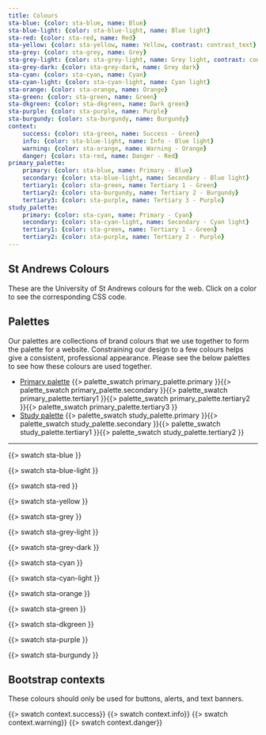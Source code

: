 ```yaml
---
title: Colours
sta-blue: {color: sta-blue, name: Blue}
sta-blue-light: {color: sta-blue-light, name: Blue light}
sta-red: {color: sta-red, name: Red}
sta-yellow: {color: sta-yellow, name: Yellow, contrast: contrast_text}
sta-grey: {color: sta-grey, name: Grey}
sta-grey-light: {color: sta-grey-light, name: Grey light, contrast: contrast_text}
sta-grey-dark: {color: sta-grey-dark, name: Grey dark}
sta-cyan: {color: sta-cyan, name: Cyan}
sta-cyan-light: {color: sta-cyan-light, name: Cyan light}
sta-orange: {color: sta-orange, name: Orange}
sta-green: {color: sta-green, name: Green}
sta-dkgreen: {color: sta-dkgreen, name: Dark green}
sta-purple: {color: sta-purple, name: Purple}
sta-burgundy: {color: sta-burgundy, name: Burgundy}
context:
    success: {color: sta-green, name: Success - Green}
    info: {color: sta-blue-light, name: Info - Blue light}
    warning: {color: sta-orange, name: Warning - Orange}
    danger: {color: sta-red, name: Danger - Red}
primary_palette:
    primary: {color: sta-blue, name: Primary - Blue}
    secondary: {color: sta-blue-light, name: Secondary - Blue light}
    tertiary1: {color: sta-green, name: Tertiary 1 - Green}
    tertiary2: {color: sta-burgundy, name: Tertiary 2 - Burgundy}
    tertiary3: {color: sta-purple, name: Tertiary 3 - Purple}
study_palette:
    primary: {color: sta-cyan, name: Primary - Cyan}
    secondary: {color: sta-cyan-light, name: Secondary - Cyan light}
    tertiary1: {color: sta-green, name: Tertiary 1 - Green}
    tertiary2: {color: sta-purple, name: Tertiary 2 - Purple}
---
```





## St Andrews Colours

These are the University of St Andrews colours for the web. Click on a color to see the corresponding CSS code.




## Palettes

Our palettes are collections of brand colours that we use together to form the palette for a website. Constraining our design to a few colours helps give a consistent, professional appearance. Please see the below palettes to see how these colours are used together. 

* [Primary palette](palette/primary.html) {{> palette_swatch primary_palette.primary }}{{> palette_swatch primary_palette.secondary }}{{> palette_swatch primary_palette.tertiary1 }}{{> palette_swatch primary_palette.tertiary2 }}{{> palette_swatch primary_palette.tertiary3 }}
* [Study palette](palette/study.html) {{> palette_swatch study_palette.primary }}{{> palette_swatch study_palette.secondary }}{{> palette_swatch study_palette.tertiary1 }}{{> palette_swatch study_palette.tertiary2 }}

---

{{> swatch sta-blue }}

{{> swatch sta-blue-light }}

{{> swatch sta-red }}

{{> swatch sta-yellow }}

{{> swatch sta-grey }}

{{> swatch sta-grey-light }}

{{> swatch sta-grey-dark }}

{{> swatch sta-cyan }}

{{> swatch sta-cyan-light }}

{{> swatch sta-orange }}

{{> swatch sta-green }}

{{> swatch sta-dkgreen }}

{{> swatch sta-purple }}

{{> swatch sta-burgundy }}

## Bootstrap contexts

These colours should only be used for buttons, alerts, and text banners.

{{> swatch context.success}}
{{> swatch context.info}}
{{> swatch context.warning}}
{{> swatch context.danger}}
